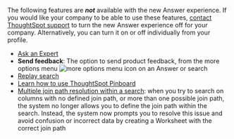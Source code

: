 The following features are <strong><em>not</em></strong> available with the new Answer experience. If you would like your company to be able to use these features, <a href="{{ site.baseurl }}/admin/misc/contact.html">contact ThoughtSpot support</a> to turn the new Answer experience off for your company. Alternatively, you can turn it on or off individually from your profile.
<ul><li> <a href="{{ site.baseurl }}/end-user/search/ask-an-expert.html">Ask an Expert</a></li>
<li> <strong>Send feedback</strong>: The option to send product feedback, from the more options menu <img src="{{ site.baseurl }}/images/icon-more-10px.png" alt="more options menu icon" class="inline"/> on an Answer or search</li>
<li> <a href="{{ site.baseurl }}/end-user/search/replay-search.html">Replay search</a></li>
<li> <a href="{{ site.baseurl }}/admin/system-monitor/monitor-pinboards.html">Learn how to use ThoughtSpot Pinboard</a></li>
<li> <a href="ADD RELEASE NOTE LINK">Multiple join path resolution within a search</a>: when you try to search on columns with no defined join path, or more than one possible join path, the system no longer allows you to define the join path within the search. Instead, the system now prompts you to resolve this issue and avoid confusion or incorrect data by creating a Worksheet with the correct join path</li></ul>
